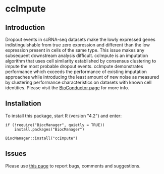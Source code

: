 # ccImpute

## Introduction
Dropout events in scRNA-seq datasets make the lowly expressed genes indistinguishable from true zero expression and different than the low expression present in cells of the same type. This issue makes any subsequent downstream analysis difficult. ccImpute is an imputation algorithm that uses cell similarity established by consensus clustering to impute the most probable dropout events. ccImpute demonstrates performance which exceeds the performance of existing imputation approaches while introducing the least amount of new noise as measured by clustering performance characteristics on datasets with known cell identities. Please visit the [BioConductor page](https://bioconductor.org/packages/release/bioc/html/ccImpute.html) for more info.  

## Installation
To install this package, start R (version "4.2") and enter:
```
if (!require("BiocManager", quietly = TRUE))
    install.packages("BiocManager")

BiocManager::install("ccImpute")
```

## Issues
Please use [this page](https://github.com/khazum/ccImpute/issues) to report bugs, comments and suggestions.
